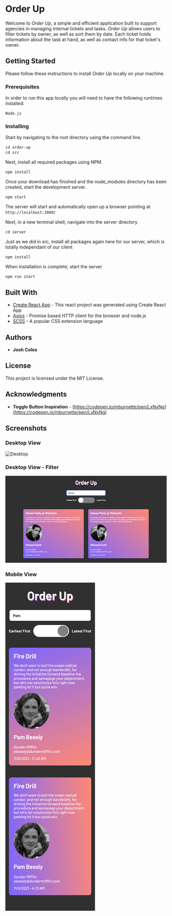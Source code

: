 # Order Up

Welcome to *Order Up*, a simple and efficient application built to support agencies in managing internal tickets and tasks. *Order Up* allows users to filter tickets by owner, as well as sort them by date. Each ticket holds information about the task at hand, as well as contact info for that ticket's owner.

## Getting Started

Please follow these instructions to install *Order Up* locally on your machine. 

### Prerequisites

In order to run this app locally you will need to have the following runtimes installed:

```
Node.js
```

### Installing

Start by navigating to the root directory using the command line.

```
cd order-up
cd src
```

Next, install all required packages using NPM.

```
npm install
```

Once your download has finished and the node_modules directory has been created, start the development server.

```
npm start
```

The server will start and automatically open up a browser pointing at `http://localhost:3000/`

Next, in a new terminal shell, navigate into the server directory

```
cd server
```

Just as we did in src, install all packages again here for our server, which is totally independant of our client

```
npm install
```

When installation is complete, start the server

```
npm run start
```



## Built With

* [Create React App](https://github.com/facebook/create-react-app) - This react project was generated using Create React App
* [Axios](https://github.com/axios/axios) - Promise based HTTP client for the browser and node.js
* [SCSS](https://sass-lang.com/) - A popular CSS extension language

## Authors

* **Josh Coles**

## License

This project is licensed under the MIT License.

## Acknowledgments

* **Toggle Button Inspiration** - [https://codepen.io/mburnette/pen/LxNxNg](https://codepen.io/mburnette/pen/LxNxNg)

## Screenshots

### Desktop View
![Desktop](./order-up/src/screenshots/screenshot-desktop.png "Desktop")

### Desktop View - Filter
![Desktop Filter](./order-up/src/screenshots/screenshot-desktop-filter.png "Desktop Filter")

### Mobile View
![Mobile](./order-up/src/screenshots/screenshot-mobile.png "Mobile")